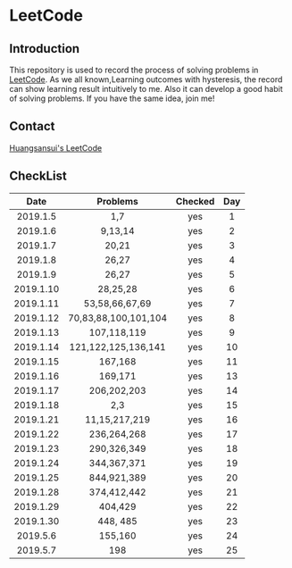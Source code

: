 # LeetCode

## Introduction

This repository is used to record the process of solving problems in [LeetCode](https://leetcode.com). 
As we all known,Learning outcomes with hysteresis, the record can show learning result intuitively to me. 
Also it can develop a good habit of solving problems. If you have the same idea, join me!

## Contact
[Huangsansui's LeetCode](https://leetcode.com/huangsansui/)

## CheckList

| Date      | Problems   | Checked   |  Day     |
| :------:  | :------:   | :------:  |  :------:|
| 2019.1.5 | 1,7 | yes |  1 |
| 2019.1.6 | 9,13,14 | yes |  2 |
| 2019.1.7 |20,21 | yes |  3 |
| 2019.1.8 |26,27 | yes | 4 |
| 2019.1.9 |26,27 | yes | 5 |
| 2019.1.10 |28,25,28 | yes | 6 |
| 2019.1.11 |53,58,66,67,69 | yes | 7 |
| 2019.1.12 |70,83,88,100,101,104 | yes | 8 |
| 2019.1.13 |107,118,119 | yes | 9 |
| 2019.1.14 |121,122,125,136,141 | yes | 10 |
| 2019.1.15 |167,168 | yes | 11 |
| 2019.1.16 |169,171 | yes | 13 |
| 2019.1.17 |206,202,203 | yes | 14 |
| 2019.1.18 |2,3 | yes | 15 |
| 2019.1.21 |11,15,217,219 | yes | 16 |
| 2019.1.22 |236,264,268 | yes | 17 |
| 2019.1.23 |290,326,349 | yes | 18 |
| 2019.1.24 |344,367,371 | yes | 19 |
| 2019.1.25 |844,921,389 | yes | 20 |
| 2019.1.28 |374,412,442 | yes | 21 |
| 2019.1.29 |404,429 | yes | 22 |
| 2019.1.30 |448, 485 | yes | 23 |
| 2019.5.6 |155,160 | yes | 24 |
| 2019.5.7 |198 | yes | 25 |

